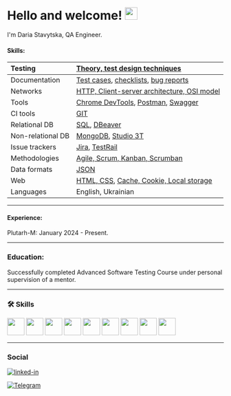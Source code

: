 # Hello and welcome! <img src="https://media.giphy.com/media/hvRJCLFzcasrR4ia7z/giphy.gif" width="29px">

I'm  Daria Stavytska, QA Engineer. 

#### Skills:

| Testing | [Theory, test design techniques](https://github.com/DariaStavytska/Theory-test-design-techniques?tab=readme-ov-file) |
| :----------------- | :------------------ |
| Documentation   | [Test cases](https://github.com/DariaStavytska/Test-cases), [checklists](https://github.com/DariaStavytska/Checklists), [bug reports](https://github.com/DariaStavytska/Bug-reports)  |
| Networks   | [HTTP, Client-server architecture, OSI model](https://github.com/DariaStavytska/HTTP-Client-server-architecture-OSI-model)  |
| Tools   | [Chrome DevTools](https://github.com/DariaStavytska/Chrome-DevTools), [Postman](https://github.com/DariaStavytska/Postman), [Swagger](https://github.com/DariaStavytska/Swaggerhub)  |
| CI tools   |  [GIT](https://github.com/DariaStavytska/GIT?tab=readme-ov-file)  |
| Relational DB   | [SQL](https://github.com/DariaStavytska/SQL), [DBeaver](https://github.com/DariaStavytska/SQL)  |
| Non-relational DB   | [MongoDB](https://github.com/DariaStavytska/NoSQL), [Studio 3T](https://github.com/DariaStavytska/NoSQL)  |
| Issue trackers   | [Jira](https://github.com/DariaStavytska/JIRA), [TestRail](https://github.com/DariaStavytska/TestRail)   |
| Methodologies   | [Agile, Scrum, Kanban, Scrumban](https://github.com/DariaStavytska/Agile-Scrum-Kanban-Scrumban) |
| Data formats   | [JSON](https://github.com/DariaStavytska/JSON)  |
| Web   | [HTML, CSS](https://github.com/DariaStavytska/HTML-CSS), [Cache, Cookie, Local storage ](https://github.com/DariaStavytska/Cache-Cookie-Local-storage) |
| Languages   | English, Ukrainian  |

---

#### Experience:

Plutarh-M: January 2024 - Present.

---

### Education:

Successfully completed Advanced Software Testing Course under personal supervision of a mentor.

---

### :hammer_and_wrench: Skills

<div>

 <img src="https://user-images.githubusercontent.com/113934709/221174283-ce51f794-02f2-4c91-b24a-eb1e7e026f8a.png" width="40" height="40"/>
 <img src="https://user-images.githubusercontent.com/113934709/221174303-52d1a2ee-047e-4b0a-88fc-97164157d699.png" width="40" height="40"/>
 <img src="https://user-images.githubusercontent.com/113934709/221174306-e6c1f52f-4411-43a6-842f-a21dfa1dcc03.png" width="40" height="40"/>
 <img src="https://user-images.githubusercontent.com/113934709/221174291-e6daa64b-54dd-4ea3-b05f-c63a095856b1.png" width="40" height="40"/>
 <img src="https://user-images.githubusercontent.com/113934709/221174302-3f5e4665-0ef5-4320-90ca-93df9f79bf0d.png" width="40" height="40"/>
 <img src="https://user-images.githubusercontent.com/113934709/221174305-4eff79ea-7a1f-4bf4-b952-8d0c7237d225.png" width="40" height="40"/>
 <img src="https://user-images.githubusercontent.com/113934709/221174290-80c8e1f9-3aa8-4925-bdc3-d20edfa8c5e6.png" width="40" height="40"/>
 <img src="https://user-images.githubusercontent.com/113934709/221174296-dda7d004-2d2c-47c4-8eda-1b873c7272ee.png" width="40" height="40"/>
 <img src="https://user-images.githubusercontent.com/113934709/221174308-6129d0f4-6d48-47ce-8087-6d80e4cdc629.png" width="40" height="40"/>
 
 ---
 
</div>

### Social

<div id="badges">

[![linked-in](https://img.shields.io/badge/LinkedIn-0077B5?style=for-the-badge&logo=LinkedIn&logoColor=white)](https://www.linkedin.com/in/daria-stavytska-6979842b9/)
 
<div id="badges">

[![Telegram](https://img.shields.io/badge/Telegram-0077B5?style=for-the-badge&logo=Telegram&logoColor=white)](https://t.me/Daria_Stavytska)
